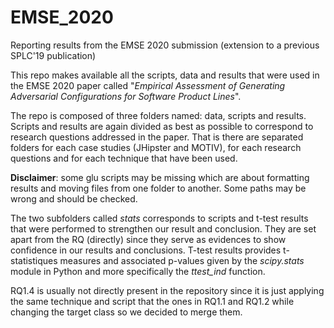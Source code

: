 # EMSE_2020
Reporting results from the EMSE 2020 submission (extension to a previous SPLC'19 publication) 

This repo makes available all the scripts, data and results that were used in the EMSE 2020 paper called "_Empirical Assessment of Generating Adversarial Configurations for Software Product Lines_".

The repo is composed of three folders named: data, scripts and results.
Scripts and results are again divided as best as possible to correspond to research questions addressed in the paper.
That is there are separated folders for each case studies (JHipster and MOTIV), for each research questions and for each technique that have been used.

__Disclaimer__: some glu scripts may be missing which are about formatting results and moving files from one folder to another. Some paths may be wrong and should be checked.

The two subfolders called _stats_ corresponds to scripts and t-test results that were performed to strengthen our result and conclusion. They are set apart from the RQ (directly) since they serve as evidences to show confidence in our results and conclusions.
T-test results provides t-statistiques measures and associated p-values given by the _scipy.stats_ module in Python and more specifically the _ttest\_ind_ function.

RQ1.4 is usually not directly present in the repository since it is just applying the same technique and script that the ones in RQ1.1 and RQ1.2 while changing the target class so we decided to merge them.
